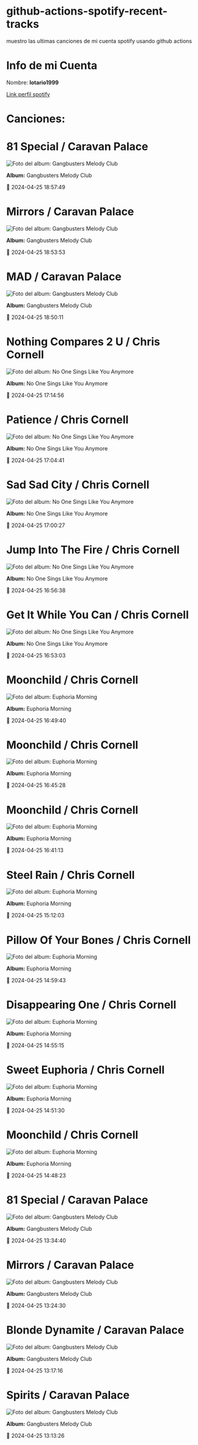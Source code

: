 

# github-actions-spotify-recent-tracks        

muestro las ultimas canciones de mi cuenta spotify usando github actions

# Info de mi Cuenta
Nombre: **lotario1999**

[Link perfil spotify](https://open.spotify.com/user/lotario1999)

# Canciones:



# **81 Special** / Caravan Palace

![Foto del album: Gangbusters Melody Club](https://i.scdn.co/image/ab67616d00001e028449fc89a3d7c849e05e3147)

**Album:** Gangbusters Melody Club

📅 2024-04-25 18:57:49


# **Mirrors** / Caravan Palace

![Foto del album: Gangbusters Melody Club](https://i.scdn.co/image/ab67616d00001e028449fc89a3d7c849e05e3147)

**Album:** Gangbusters Melody Club

📅 2024-04-25 18:53:53


# **MAD** / Caravan Palace

![Foto del album: Gangbusters Melody Club](https://i.scdn.co/image/ab67616d00001e028449fc89a3d7c849e05e3147)

**Album:** Gangbusters Melody Club

📅 2024-04-25 18:50:11


# **Nothing Compares 2 U** / Chris Cornell

![Foto del album: No One Sings Like You Anymore](https://i.scdn.co/image/ab67616d00001e0211bd0182c7faa293c5d4f8bc)

**Album:** No One Sings Like You Anymore

📅 2024-04-25 17:14:56


# **Patience** / Chris Cornell

![Foto del album: No One Sings Like You Anymore](https://i.scdn.co/image/ab67616d00001e0211bd0182c7faa293c5d4f8bc)

**Album:** No One Sings Like You Anymore

📅 2024-04-25 17:04:41


# **Sad Sad City** / Chris Cornell

![Foto del album: No One Sings Like You Anymore](https://i.scdn.co/image/ab67616d00001e0211bd0182c7faa293c5d4f8bc)

**Album:** No One Sings Like You Anymore

📅 2024-04-25 17:00:27


# **Jump Into The Fire** / Chris Cornell

![Foto del album: No One Sings Like You Anymore](https://i.scdn.co/image/ab67616d00001e0211bd0182c7faa293c5d4f8bc)

**Album:** No One Sings Like You Anymore

📅 2024-04-25 16:56:38


# **Get It While You Can** / Chris Cornell

![Foto del album: No One Sings Like You Anymore](https://i.scdn.co/image/ab67616d00001e0211bd0182c7faa293c5d4f8bc)

**Album:** No One Sings Like You Anymore

📅 2024-04-25 16:53:03


# **Moonchild** / Chris Cornell

![Foto del album: Euphoria Morning](https://i.scdn.co/image/ab67616d00001e02bd74dc1cdeeb5c4b57945cab)

**Album:** Euphoria Morning

📅 2024-04-25 16:49:40


# **Moonchild** / Chris Cornell

![Foto del album: Euphoria Morning](https://i.scdn.co/image/ab67616d00001e02bd74dc1cdeeb5c4b57945cab)

**Album:** Euphoria Morning

📅 2024-04-25 16:45:28


# **Moonchild** / Chris Cornell

![Foto del album: Euphoria Morning](https://i.scdn.co/image/ab67616d00001e02bd74dc1cdeeb5c4b57945cab)

**Album:** Euphoria Morning

📅 2024-04-25 16:41:13


# **Steel Rain** / Chris Cornell

![Foto del album: Euphoria Morning](https://i.scdn.co/image/ab67616d00001e02bd74dc1cdeeb5c4b57945cab)

**Album:** Euphoria Morning

📅 2024-04-25 15:12:03


# **Pillow Of Your Bones** / Chris Cornell

![Foto del album: Euphoria Morning](https://i.scdn.co/image/ab67616d00001e02bd74dc1cdeeb5c4b57945cab)

**Album:** Euphoria Morning

📅 2024-04-25 14:59:43


# **Disappearing One** / Chris Cornell

![Foto del album: Euphoria Morning](https://i.scdn.co/image/ab67616d00001e02bd74dc1cdeeb5c4b57945cab)

**Album:** Euphoria Morning

📅 2024-04-25 14:55:15


# **Sweet Euphoria** / Chris Cornell

![Foto del album: Euphoria Morning](https://i.scdn.co/image/ab67616d00001e02bd74dc1cdeeb5c4b57945cab)

**Album:** Euphoria Morning

📅 2024-04-25 14:51:30


# **Moonchild** / Chris Cornell

![Foto del album: Euphoria Morning](https://i.scdn.co/image/ab67616d00001e02bd74dc1cdeeb5c4b57945cab)

**Album:** Euphoria Morning

📅 2024-04-25 14:48:23


# **81 Special** / Caravan Palace

![Foto del album: Gangbusters Melody Club](https://i.scdn.co/image/ab67616d00001e028449fc89a3d7c849e05e3147)

**Album:** Gangbusters Melody Club

📅 2024-04-25 13:34:40


# **Mirrors** / Caravan Palace

![Foto del album: Gangbusters Melody Club](https://i.scdn.co/image/ab67616d00001e028449fc89a3d7c849e05e3147)

**Album:** Gangbusters Melody Club

📅 2024-04-25 13:24:30


# **Blonde Dynamite** / Caravan Palace

![Foto del album: Gangbusters Melody Club](https://i.scdn.co/image/ab67616d00001e028449fc89a3d7c849e05e3147)

**Album:** Gangbusters Melody Club

📅 2024-04-25 13:17:16


# **Spirits** / Caravan Palace

![Foto del album: Gangbusters Melody Club](https://i.scdn.co/image/ab67616d00001e028449fc89a3d7c849e05e3147)

**Album:** Gangbusters Melody Club

📅 2024-04-25 13:13:26
